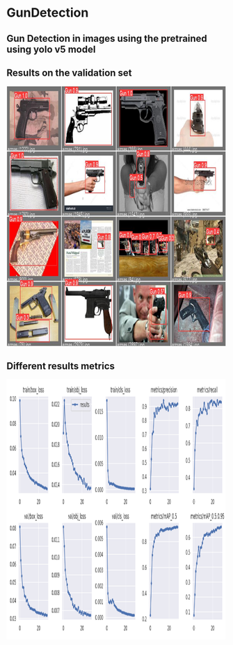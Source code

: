 # GunDetection

## Gun Detection in images using the pretrained using yolo v5 model

## Results on the validation set


<img height="600em" width="800" src="Results_Data/val_batch2_pred.jpg"/>

## Different results metrics 


<img height="600em" width="800" src="Results_Data/results.png"/>
